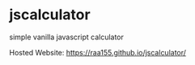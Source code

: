 # jscalculator
simple vanilla javascript calculator 


Hosted Website: https://raa155.github.io/jscalculator/
